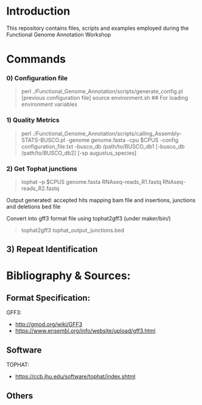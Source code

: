 # Introduction
This repository contains files, scripts and examples employed during the Functional Genome Annotation Workshop

# Commands
### 0) Configuration file

>perl ./Functional_Genome_Annotation/scripts/generate_config.pl [previous configuration file]
>source environment.sh ## For loading environment variables 

### 1) Quality Metrics
>perl ./Functional_Genome_Annotation/scripts/calling_Assembly-STATS-BUSCO.pl -genome genome.fasta -cpu $CPUS -config configuration_file.txt -busco_db /path/to/BUSCO_db1 [-busco_db /path/to/BUSCO_db2] [-sp augustus_species]

### 2) Get Tophat junctions
>tophat –p $CPUS genome.fasta RNAseq-reads_R1.fastq RNAseq-reads_R2.fastq

Output generated: accepted hits mapping bam file and insertions, junctions and deletions bed file

Convert into gff3 format file using tophat2gff3 (under maker/bin/)
>tophat2gff3 tophat_output_junctions.bed

## 3) Repeat Identification

# Bibliography & Sources:

## Format Specification:

GFF3: 
- http://gmod.org/wiki/GFF3
- https://www.ensembl.org/info/website/upload/gff3.html 

## Software
TOPHAT:
- https://ccb.jhu.edu/software/tophat/index.shtml


## Others

